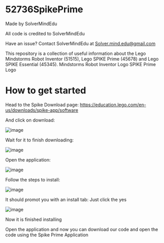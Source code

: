 # 52736SpikePrime
Made by SolverMindEdu

All code is credited to SolverMindEdu

Have an issue? Contact SolverMindEdu at Solver.mind.edu@gmail.com

This repository is a collection of useful information about the Lego Mindstorms Robot Inventor (51515), Lego SPIKE Prime (45678) and Lego SPIKE Essential (45345).	Mindstorms Robot Inventor Logo	SPIKE Prime Logo


# How to get started

Head to the Spike Download page: https://education.lego.com/en-us/downloads/spike-app/software

And click on download:

![image](https://user-images.githubusercontent.com/114309055/221378064-c22e2930-ea49-4010-b5b4-611189831dc8.png)

Wait for it to finish downloading:

![image](https://user-images.githubusercontent.com/114309055/221378130-1af44ec1-14fc-41ca-b56a-b8b0ef91a980.png)

Open the application:

![image](https://user-images.githubusercontent.com/114309055/221378202-90d7eaec-1373-4e84-b5ad-d9994431847c.png)

Follow the steps to install:

![image](https://user-images.githubusercontent.com/114309055/221378215-19c4f4b9-61d1-4d11-b03f-0018a134414f.png)

It should promot you with an install tab: Just click the yes

![image](https://user-images.githubusercontent.com/114309055/221378268-a3a76d53-82da-4f64-8c32-bfa257d52c89.png)

Now it is finished installing

Open the application and now you can download our code and open the code using the Spike Prime Application
